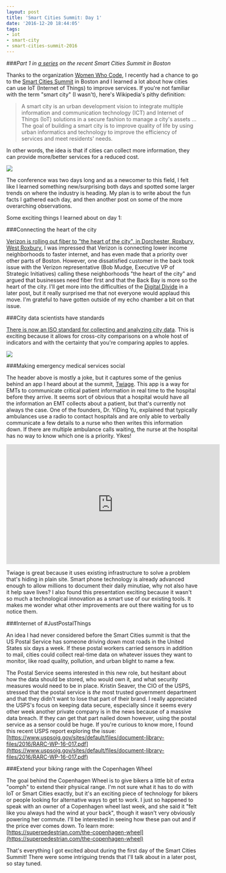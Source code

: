 ```yaml
---
layout: post
title: 'Smart Cities Summit: Day 1'
date: '2016-12-20 18:44:05'
tags:
- iot
- smart-city
- smart-cities-summit-2016
---
```


###<i>Part 1 in [a series](https://blog.katiebroida.com/tag/smart-cities-summit-2016/) on the recent Smart Cities Summit in Boston</i>

Thanks to the organization [Women Who Code](https://www.womenwhocode.com/), I recently had a chance to go to the [Smart Cities Summit](https://tmt.knect365.com/smart-cities/) in Boston and I learned a lot about how cities can use IoT (Internet of Things) to improve services. If you're not familiar with the term "smart city" (I wasn't), here's Wikipedia's pithy definition:

>A smart city is an urban development vision to integrate multiple information and communication technology (ICT) and Internet of Things (IoT) solutions in a secure fashion to manage a city's assets ... The goal of building a smart city is to improve quality of life by using urban informatics and technology to improve the efficiency of services and meet residents' needs. 

In other words, the idea is that if cities can collect more information, they can provide more/better services for a reduced cost. 

<div class="img-right">
    
![](/content/images/2016/12/Smart-Cities-Summit-logo.png)
</div>
The conference was two days long and as a newcomer to this field, I felt like I learned something new/surprising both days and spotted some larger trends on where the industry is heading. My plan is to write about the fun facts I gathered each day, and then another post on some of the more overarching observations. 

Some exciting things I learned about on day 1:

###Connecting the heart of the city

[Verizon is rolling out fiber to "the heart of the city", in Dorchester, Roxbury, West Roxbury.](http://arstechnica.com/information-technology/2016/12/verizon-fios-hits-boston-in-first-new-fiber-deployment-in-years/) I was impressed that Verizon is connecting lower income neighborhoods to faster internet, and has even made that a priority over other parts of Boston. However, one dissatisfied customer in the back took issue with the Verizon representative (Bob Mudge, Executive VP of Strategic Initiatives) calling these neighborhoods "the heart of the city" and argued that businesses need fiber first and that the Back Bay is more so the heart of the city. I'll get more into the difficulties of the [Digital Divide](https://en.wikipedia.org/wiki/Digital_divide) in a later post, but it really surprised me that not everyone would applaud this move. I'm grateful to have gotten outside of my echo chamber a bit on that issue. 

###City data scientists have standards

[There is now an ISO standard for collecting and analyzing city data](http://www.iso.org/iso/news.htm?refid=Ref1848). This is exciting because it allows for cross-city comparisons on a whole host of indicators and with the certainty that you're comparing apples to apples. 

<div class="img-center">
    
![](/content/images/2016/12/apples-to-appes-1.png)
</div>

###Making emergency medical services social

The header above is mostly a joke, but it captures some of the genius behind an app I heard about at the summit, [Twiage](http://www.twiagemed.com/). This app is a way for EMTs to communicate critical patient information in real time to the hospital before they arrive. It seems sort of obvious that a hospital would have all the information an EMT collects about a patient, but that's currently not always the case. One of the founders, Dr. YiDing Yu, explained that typically ambulances use a radio to contact hospitals and are only able to verbally communicate a few details to a nurse who then writes this information down. If there are multiple ambulance calls waiting, the nurse at the hospital has no way to know which one is a priority. Yikes!

<div class="img-center">
<iframe width="560" height="315" src="https://www.youtube.com/embed/pPpPVjgpjzo" frameborder="0" allowfullscreen></iframe>
</div>

Twiage is great because it uses existing infrastructure to solve a problem that's hiding in plain site. Smart phone technology is already advanced enough to allow millions to document their daily minutiae, why not also have it help save lives? I also found this presentation exciting because it wasn't so much a technological innovation as a smart use of our existing tools. It makes me wonder what other improvements are out there waiting for us to notice them. 

###Internet of #JustPostalThings

An idea I had never considered before the Smart Cities summit is that the US Postal Service has someone driving down most roads in the United States six days a week. If these postal workers carried sensors in addition to mail, cities could collect real-time data on whatever issues they want to monitor, like road quality, pollution, and urban blight to name a few.

The Postal Service seems interested in this new role, but hesitant about how the data should be stored, who would own it, and what security measures would need to be in place. Kristin Seaver, the CIO of the USPS, stressed that the postal service is *the* most trusted government department and that they didn't want to lose that part of their brand. I really appreciated the USPS's focus on keeping data secure, especially since it seems every other week another private company is in the news because of a massive data breach. If they can get that part nailed down however, using the postal service as a sensor could be huge. If you're curious to know more, I found this recent USPS report exploring the issue: [https://www.uspsoig.gov/sites/default/files/document-library-files/2016/RARC-WP-16-017.pdf](https://www.uspsoig.gov/sites/default/files/document-library-files/2016/RARC-WP-16-017.pdf)

###Extend your biking range with the Copenhagen Wheel

The goal behind the Copenhagen Wheel is to give bikers a little bit of extra "oomph" to extend their physical range. I'm not sure what it has to do with IoT or Smart Cities exactly, but it's an exciting piece of technology for bikers or people looking for alternative ways to get to work. I just so happened to speak with an owner of a Copenhagen wheel last week, and she said it "felt like you always had the wind at your back", though it wasn't very obviously powering her commute. I'll be interested in seeing how these pan out and if the price ever comes down. To learn more: [https://superpedestrian.com/the-copenhagen-wheel](https://superpedestrian.com/the-copenhagen-wheel)


That's everything I got excited about during the first day of the Smart Cities Summit! There were some intriguing trends that I'll talk about in a later post, so stay tuned. 